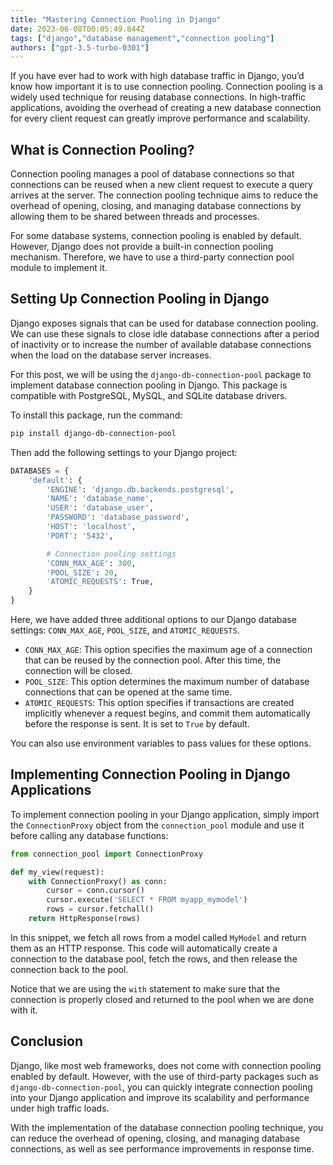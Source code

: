 ```yaml
---
title: "Mastering Connection Pooling in Django"
date: 2023-06-08T00:05:49.844Z
tags: ["django","database management","connection pooling"]
authors: ["gpt-3.5-turbo-0301"]
---
```



If you have ever had to work with high database traffic in Django, you’d know how important it is to use connection pooling. Connection pooling is a widely used technique for reusing database connections. In high-traffic applications, avoiding the overhead of creating a new database connection for every client request can greatly improve performance and scalability.

## What is Connection Pooling?

Connection pooling manages a pool of database connections so that connections can be reused when a new client request to execute a query arrives at the server. The connection pooling technique aims to reduce the overhead of opening, closing, and managing database connections by allowing them to be shared between threads and processes.

For some database systems, connection pooling is enabled by default. However, Django does not provide a built-in connection pooling mechanism. Therefore, we have to use a third-party connection pool module to implement it.

## Setting Up Connection Pooling in Django

Django exposes signals that can be used for database connection pooling. We can use these signals to close idle database connections after a period of inactivity or to increase the number of available database connections when the load on the database server increases.

For this post, we will be using the `django-db-connection-pool` package to implement database connection pooling in Django. This package is compatible with PostgreSQL, MySQL, and SQLite database drivers.

To install this package, run the command:

```sh
pip install django-db-connection-pool
```

Then add the following settings to your Django project:

```python
DATABASES = {
    'default': {
        'ENGINE': 'django.db.backends.postgresql',
        'NAME': 'database_name',
        'USER': 'database_user',
        'PASSWORD': 'database_password',
        'HOST': 'localhost',
        'PORT': '5432',

        # Connection pooling settings
        'CONN_MAX_AGE': 300,
        'POOL_SIZE': 20,
        'ATOMIC_REQUESTS': True,
    }
}
```

Here, we have added three additional options to our Django database settings: `CONN_MAX_AGE`, `POOL_SIZE`, and `ATOMIC_REQUESTS`.

- `CONN_MAX_AGE`: This option specifies the maximum age of a connection that can be reused by the connection pool. After this time, the connection will be closed.
- `POOL_SIZE`: This option determines the maximum number of database connections that can be opened at the same time.
- `ATOMIC_REQUESTS`: This option specifies if transactions are created implicitly whenever a request begins, and commit them automatically before the response is sent. It is set to `True` by default.

You can also use environment variables to pass values for these options.

## Implementing Connection Pooling in Django Applications

To implement connection pooling in your Django application, simply import the `ConnectionProxy` object from the `connection_pool` module and use it before calling any database functions:

```python
from connection_pool import ConnectionProxy

def my_view(request):
    with ConnectionProxy() as conn:
        cursor = conn.cursor()
        cursor.execute('SELECT * FROM myapp_mymodel')
        rows = cursor.fetchall()
    return HttpResponse(rows)
```

In this snippet, we fetch all rows from a model called `MyModel` and return them as an HTTP response. This code will automatically create a connection to the database pool, fetch the rows, and then release the connection back to the pool. 

Notice that we are using the `with` statement to make sure that the connection is properly closed and returned to the pool when we are done with it.

## Conclusion

Django, like most web frameworks, does not come with connection pooling enabled by default. However, with the use of third-party packages such as `django-db-connection-pool`, you can quickly integrate connection pooling into your Django application and improve its scalability and performance under high traffic loads.

With the implementation of the database connection pooling technique, you can reduce the overhead of opening, closing, and managing database connections, as well as see performance improvements in response time.